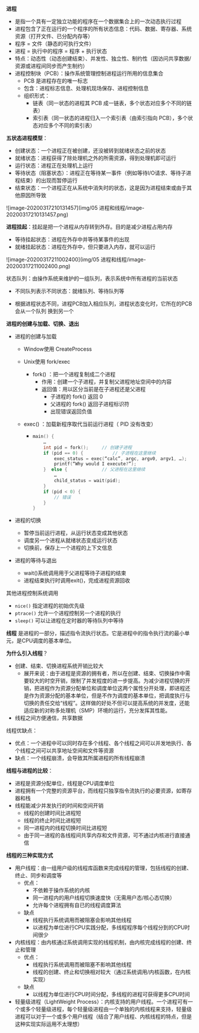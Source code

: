 **进程**

- 是指一个具有一定独立功能的程序在一个数据集合上的一次动态执行过程
- 进程包含了正在运行的一个程序的所有状态信息：代码、数据、寄存器、系统资源（打开文件、已分配内存等）
- 程序 = 文件（静态的可执行文件）
- 进程 = 执行中的程序 = 程序 + 执行状态
- 特点：动态性（动态创建结束）、并发性、独立性、制约性（因访问共享数据/资源或进程间同步而产生制约）
- 进程控制块（PCB）：操作系统管理控制进程运行所用的信息集合
  - PCB 是进程存在的唯一标志
  - 包含：进程标志信息、处理机现场保存、进程控制信息
  - 组织形式：
    - 链表（同一状态的进程其 PCB 成一链表，多个状态对应多个不同的链表）
    - 索引表（同一状态的进程归入一个索引表（由索引指向 PCB），多个状态对应多个不同的索引表）
  



**五状态进程模型**：

- 创建状态：一个进程正在被创建，还没被转到就绪状态之前的状态
- 就绪状态：进程获得了除处理机之外的所需资源，得到处理机即可运行
- 运行状态：进程正在处理机上运行
- 等待状态（阻塞状态）：进程正在等待某一事件（例如等待I/O请求、等待子进程结束）的出现而暂停运行
- 结束状态：一个进程正在从系统中消失时的状态，这是因为进程结束或由于其他原因所导致

![image-20200317210131457](img/05 进程和线程/image-20200317210131457.png)





**进程挂起**：挂起是把一个进程从内存转到外存。目的是减少进程占用内存

- 等待挂起状态：进程在外存中并等待某事件的出现
- 就绪挂起状态：进程在外存中，但只要进入内存，就可以运行

![image-20200317211002400](img/05 进程和线程/image-20200317211002400.png)



状态队列：由操作系统来维护的一组队列，表示系统中所有进程的当前状态

- 不同队列表示不同状态：就绪队列、等待队列等

- 根据进程状态不同，进程PCB加入相应队列，进程状态变化时，它所在的PCB会从一个队列
  换到另一个

  



**进程的创建与加载、切换、退出**

- 进程的创建与加载
  - Window使用 CreateProcess
  - Unix使用 fork/exec
    - fork() ：把一个进程复制成二个进程
      - 作用：创建一个子进程，并复制父进程地址空间中的内容
      - 返回值：用以区分当前是在子进程还是父进程
        - 子进程的 fork() 返回 0
        - 父进程的 fork() 返回子进程标识符
        - 出现错误返回负值
    
  - exec() ：加载新程序取代当前运行进程（ PID 没有改变）
    
    - ```c
      main() {
          …
          int pid = fork();		// 创建子进程
          if (pid == 0) {			// 子进程在这里继续
              exec_status = exec(“calc”, argc, argv0, argv1, …);
              printf(“Why would I execute?”);
          }  else {				// 父进程在这里继续
              …
              child_status = wait(pid);
          }
          if (pid < 0) {
              // 错误
          }
      }
      ```
  
- 进程的切换
  - 暂停当前运行进程，从运行状态变成其他状态
  - 调度另一个进程从就绪状态变成运行状态
  - 切换前，保存上一个进程的上下文信息

- 进程的等待与退出
  - wait()系统调用用于父进程等待子进程的结束
  - 进程结束执行时调用exit()，完成进程资源回收



其他进程控制系统调用

- `nice()` 指定进程的初始优先级
- `ptrace()` 允许一个进程控制另一个进程的执行
- `sleep()` 可以让进程在定时器的等待队列中等待



**线程** 是进程的一部分，描述指令流执行状态。它是进程中的指令执行流的最小单元，是CPU调度的基本单位。



**为什么引入线程**？

- 创建、结束、切换进程系统开销比较大
  - 展开来说：由于进程是资源的拥有者，所以在创建、结束、切换操作中需要较大的时空开销，限制了并发程度的进一步提高。为减少进程切换的开销，把进程作为资源分配单位和调度单位这两个属性分开处理，即进程还是作为资源分配的基本单位，但是不作为调度的基本单位，把调度执行与切换的责任交给“线程”。这样做的好处不但可以提高系统的并发度，还能适应新的对称多处理机（SMP）环境的运行，充分发挥其性能。
- 线程之间方便通信，共享数据



线程优缺点：

- 优点：一个进程中可以同时存在多个线程、各个线程之间可以并发地执行、各个线程之间可以共享地址空间和文件等资源
- 缺点：一个线程崩溃，会导致其所属进程的所有线程崩溃



**线程与进程的比较**：

- 进程是资源分配单位，线程是CPU调度单位
- 进程拥有一个完整的资源平台，而线程只独享指令流执行的必要资源，如寄存器和栈
- 线程能减少并发执行的时间和空间开销
  - 线程的创建时间比进程短
  - 线程的终止时间比进程短
  - 同一进程内的线程切换时间比进程短
  - 由于同一进程的各线程间共享内存和文件资源，可不通过内核进行直接通信



**线程的三种实现方式** 

- 用户线程：由一组用户级的线程库函数来完成线程的管理，包括线程的创建、终止、同步和调度等
  - 优点：
    - 不依赖于操作系统的内核
    - 同一进程内的用户线程切换速度快（无需用户态/核心态切换）
    - 允许每个进程拥有自已的线程调度算法
  - 缺点
    - 线程执行系统调用而被阻塞会影响其他线程
    - 以进程为单位进行CPU实践分配，多线程程序每个线程分到的CPU时间很少
- 内核线程：由内核通过系统调用实现的线程机制，由内核完成线程的创建、终止和管理
  - 优点：
    - 线程执行系统调用而被阻塞不影响其他线程
    - 线程的创建、终止和切换相对较大（通过系统调用/内核函数，在内核实现）
  - 缺点
    - 以线程为单位进行CPU时间分配，多线程的进程可获得更多CPU时间
- 轻量级进程（LightWeight Process）：内核支持的用户线程。一个进程可有一个或多个轻量级进程，每个轻量级进程由一个单独的内核线程来支持，轻量级进程可以对于一个或多个用户线程（结合了用户线程、内核线程的特点，但是这种实现实际运用不太理想）


